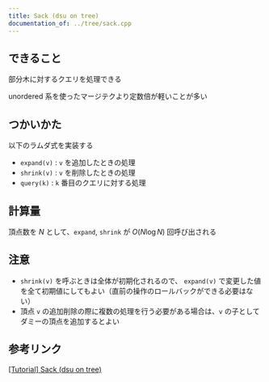 ```yaml
---
title: Sack (dsu on tree)
documentation_of: ../tree/sack.cpp
---
```


## できること
部分木に対するクエリを処理できる

unordered 系を使ったマージテクより定数倍が軽いことが多い

## つかいかた
以下のラムダ式を実装する
- `expand(v)` : `v` を追加したときの処理
- `shrink(v)` : `v` を削除したときの処理
- `query(k)` : `k` 番目のクエリに対する処理

## 計算量
頂点数を $N$ として、`expand`, `shrink` が $O(N \log N)$ 回呼び出される

## 注意
- `shrink(v)` を呼ぶときは全体が初期化されるので、 `expand(v)` で変更した値を全て初期値にしてもよい（直前の操作のロールバックができる必要はない）
- 頂点 `v` の追加削除の際に複数の処理を行う必要がある場合は、`v` の子としてダミーの頂点を追加するとよい


## 参考リンク
[[Tutorial] Sack (dsu on tree)](https://codeforces.com/blog/entry/44351)